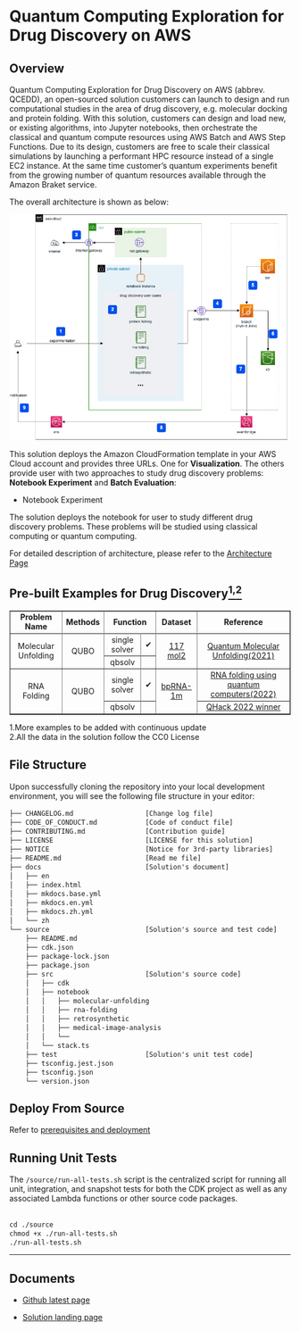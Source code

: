 # Quantum Computing Exploration for Drug Discovery on AWS

## Overview

Quantum Computing Exploration for Drug Discovery on AWS (abbrev. QCEDD), an open-sourced solution customers can launch to design and run computational studies in the area of drug discovery, e.g. molecular docking and protein folding. With this solution, customers can design and load new, or existing algorithms, into Jupyter notebooks, then orchestrate the classical and quantum compute resources using AWS Batch and AWS Step Functions. Due to its design, customers are free to scale their classical simulations by launching a performant HPC resource instead of a single EC2 instance. At the same time customer’s quantum experiments benefit from the growing number of quantum resources available through the Amazon Braket service.

The overall architecture is shown as below:

![architecture](./docs/en/images/architecture.png)

This solution deploys the Amazon CloudFormation template in your
AWS Cloud account and provides three URLs. One for **Visualization**.
The others provide user with two approaches to study drug discovery
problems: **Notebook Experiment** and **Batch Evaluation**:

- Notebook Experiment

The solution deploys the notebook for user to study different drug discovery
problems.
These problems will be studied using classical computing or quantum
computing.

For detailed description of architecture, please refer to the
[Architecture Page](https://awslabs.github.io/quantum-computing-exploration-for-drug-discovery-on-aws/en/architecture/)

## Pre-built Examples for Drug Discovery[<sup>1,</sup>](#more-example)[<sup>2</sup>](#data)

<table border='1' style="text-align: center">
    <tr>
        <td><B>Problem Name</B></td>
        <td><B>Methods</td>
        <td colspan='2'><B>Function</td>
        <td><B>Dataset</td>
        <td><B>Reference</td>
    <tr>
    <tr>
        <td rowspan='4'>Molecular Unfolding </td>
        <td rowspan='4'>QUBO</td>
        <td><span>single solver</span></td>
        <td><span>&#10004;</span></td>
        <td rowspan='4'><a href="https://www.rcsb.org/ligand/117">117 mol2</a></td>
        <td rowspan='4'><a href="https://arxiv.org/abs/2107.13607">Quantum Molecular Unfolding(2021)</a></td>
    <tr>
    <tr>
        <td><span>qbsolv</span></td>
        <td><span><span></td>
    <tr>
    <tr>
        <td rowspan='4'>RNA Folding</td>
        <td rowspan='4'>QUBO</td>
        <td><span>single solver</span></td>
        <td><span>&#10004;</span></td>
        <td rowspan='4'><a href="http://bprna.cgrb.oregonstate.edu/">bpRNA-1m</a></td>
        <td ><span><a href="https://journals.plos.org/ploscompbiol/article?id=10.1371/journal.pcbi.10100327">RNA folding using quantum computers(2022)</a></span></td>
    <tr>
    <tr>
        <td><span>qbsolv</span></td>
        <td><span><span></td>
        <td ><span><a href="https://github.com/XanaduAI/QHack2022/issues/114">QHack 2022 winner</a></span></td>
    <tr>
</table>

<div id='more-example'></div>
1.More examples to be added with continuous update
<div id='data'></div>
2.All the data in the solution follow the CC0 License

## File Structure

Upon successfully cloning the repository into your local development environment, you will see the following file structure in your editor:

```
├── CHANGELOG.md                  [Change log file]
├── CODE_OF_CONDUCT.md            [Code of conduct file]
├── CONTRIBUTING.md               [Contribution guide]
├── LICENSE                       [LICENSE for this solution]
├── NOTICE                        [Notice for 3rd-party libraries]
├── README.md                     [Read me file]
├── docs                          [Solution's document]
│   ├── en
│   ├── index.html
│   ├── mkdocs.base.yml
│   ├── mkdocs.en.yml
│   ├── mkdocs.zh.yml
│   └── zh
└── source                        [Solution's source and test code]
    ├── README.md
    ├── cdk.json
    ├── package-lock.json
    ├── package.json
    ├── src                       [Solution's source code]
    │   ├── cdk
    │   ├── notebook
    │   │   ├── molecular-unfolding
    │   │   ├── rna-folding
    │   │   ├── retrosynthetic
    │   │   ├── medical-image-analysis
    │   │   └──
    │   └── stack.ts
    ├── test                      [Solution's unit test code]
    ├── tsconfig.jest.json
    ├── tsconfig.json
    └── version.json
```

## Deploy From Source

Refer to [prerequisites and deployment](source/README.md)

## Running Unit Tests

The `/source/run-all-tests.sh` script is the centralized script for running all unit, integration, and snapshot tests for both the CDK project as well as any associated Lambda functions or other source code packages.

```

cd ./source
chmod +x ./run-all-tests.sh
./run-all-tests.sh

```

---

## Documents

- [Github latest page](https://awslabs.github.io/quantum-computing-exploration-for-drug-discovery-on-aws/en/)

- [Solution landing page](https://aws.amazon.com/solutions/implementations/quantum-computing-exploration-for-drug-discovery/)
